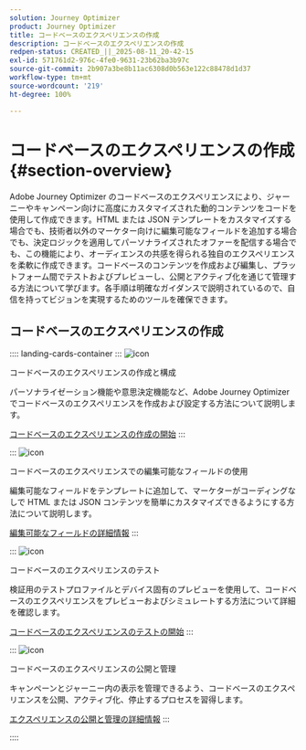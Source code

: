 ```yaml
---
solution: Journey Optimizer
product: Journey Optimizer
title: コードベースのエクスペリエンスの作成
description: コードベースのエクスペリエンスの作成
redpen-status: CREATED_||_2025-08-11_20-42-15
exl-id: 571761d2-976c-4fe0-9631-23b62ba3b97c
source-git-commit: 2b907a3be8b11ac6308d0b563e122c88478d1d37
workflow-type: tm+mt
source-wordcount: '219'
ht-degree: 100%

---
```


# コードベースのエクスペリエンスの作成{#section-overview}

Adobe Journey Optimizer のコードベースのエクスペリエンスにより、ジャーニーやキャンペーン向けに高度にカスタマイズされた動的コンテンツをコードを使用して作成できます。HTML または JSON テンプレートをカスタマイズする場合でも、技術者以外のマーケター向けに編集可能なフィールドを追加する場合でも、決定ロジックを適用してパーソナライズされたオファーを配信する場合でも、この機能により、オーディエンスの共感を得られる独自のエクスペリエンスを柔軟に作成できます。コードベースのコンテンツを作成および編集し、プラットフォーム間でテストおよびプレビューし、公開とアクティブ化を通じて管理する方法について学びます。各手順は明確なガイダンスで説明されているので、自信を持ってビジョンを実現するためのツールを確保できます。

## コードベースのエクスペリエンスの作成

:::: landing-cards-container
:::
![icon](https://cdn.experienceleague.adobe.com/icons/code-branch.svg)

コードベースのエクスペリエンスの作成と構成

パーソナライゼーション機能や意思決定機能など、Adobe Journey Optimizer でコードベースのエクスペリエンスを作成および設定する方法について説明します。

[コードベースのエクスペリエンスの作成の開始](../using/code-based/create-code-based.md)
:::

:::
![icon](https://cdn.experienceleague.adobe.com/icons/list-check.svg)

コードベースのエクスペリエンスでの編集可能なフィールドの使用

編集可能なフィールドをテンプレートに追加して、マーケターがコーディングなしで HTML または JSON コンテンツを簡単にカスタマイズできるようにする方法について説明します。

[編集可能なフィールドの詳細情報](../using/code-based/code-based-form-fields.md)
:::

:::
![icon](https://cdn.experienceleague.adobe.com/icons/gear.svg)

コードベースのエクスペリエンスのテスト

検証用のテストプロファイルとデバイス固有のプレビューを使用して、コードベースのエクスペリエンスをプレビューおよびシミュレートする方法について詳細を確認します。

[コードベースのエクスペリエンスのテストの開始](../using/code-based/test-code-based.md)
:::

:::
![icon](https://cdn.experienceleague.adobe.com/icons/circle-play.svg?lang=ja)

コードベースのエクスペリエンスの公開と管理

キャンペーンとジャーニー内の表示を管理できるよう、コードベースのエクスペリエンスを公開、アクティブ化、停止するプロセスを習得します。

[エクスペリエンスの公開と管理の詳細情報](../using/code-based/publish-code-based.md)
:::

::::
